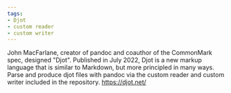 ```yaml
---
tags:
- Djot
- custom reader
- custom writer
---
```


John MacFarlane, creator of pandoc and coauthor of the CommonMark spec,
designed "Djot". Published in July 2022, Djot is a new markup language
that is similar to Markdown, but more principled in many ways. Parse and
produce djot files with pandoc via the custom reader and custom writer
included in the repository. https://djot.net/
